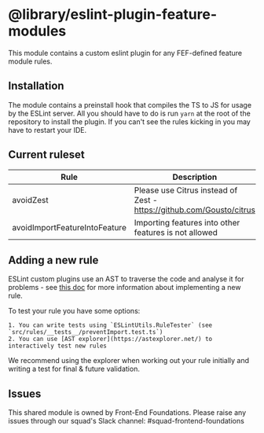 # @library/eslint-plugin-feature-modules

This module contains a custom eslint plugin for any FEF-defined feature module rules.

## Installation

The module contains a preinstall hook that compiles the TS to JS for usage by the ESLint server. All you should have to do is run `yarn` at the root of the repository to install the plugin. If you can't see the rules kicking in you may have to restart your IDE.

## Current ruleset

| Rule | Description | Type |
|---|---|---|
| avoidZest | Please use Citrus instead of Zest - https://github.com/Gousto/citrus | Error |
| avoidImportFeatureIntoFeature | Importing features into other features is not allowed | Error |

## Adding a new rule

ESLint custom plugins use an AST to traverse the code and analyse it for problems - see [this doc](https://eslint.org/docs/developer-guide/working-with-rules) for more information about implementing a new rule.

To test your rule you have some options:

    1. You can write tests using `ESLintUtils.RuleTester` (see `src/rules/__tests__/preventImport.test.ts`)
    2. You can use [AST explorer](https://astexplorer.net/) to interactively test new rules

We recommend using the explorer when working out your rule initially and writing a test for final & future validation.

## Issues

This shared module is owned by Front-End Foundations. Please raise any issues through our squad's Slack channel: #squad-frontend-foundations
